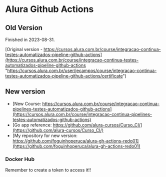 # Alura Github Actions #

## Old Version ##

Finished in 2023-08-31.

[Original version - https://cursos.alura.com.br/course/integracao-continua-testes-automatizados-pipeline-github-actions](https://cursos.alura.com.br/course/integracao-continua-testes-automatizados-pipeline-github-actions "https://cursos.alura.com.br/user/jecampos/course/integracao-continua-testes-automatizados-pipeline-github-actions/certificate")

## New version ##

- [New Course: https://cursos.alura.com.br/course/integracao-continua-pipelines-testes-automatizados-github-actions](https://cursos.alura.com.br/course/integracao-continua-pipelines-testes-automatizados-github-actions)
- [Go app reference: https://github.com/alura-cursos/Curso_CI/](https://github.com/alura-cursos/Curso_CI/)
- [My repository for new version: https://github.com/foguinhoperuca/alura-gh-actions-redo01](https://github.com/foguinhoperuca/alura-gh-actions-redo01)

### Docker Hub ###

Remember to create a token to access it!!

